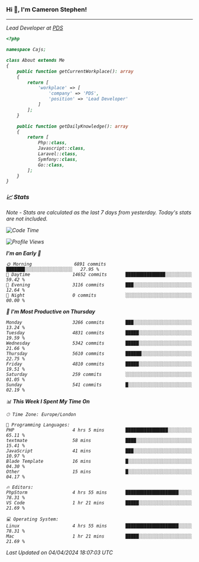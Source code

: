 ### Hi 👋, I'm Cameron Stephen!
<hr>
<p><em>Lead Developer at <a href="https://prindatasolutions.co.uk">PDS</a></p>


```php
<?php

namespace Cajs;

class About extends Me
{
    public function getCurrentWorkplace(): array
    {
        return [
            'workplace' => [
                'company' => 'PDS',
                'position' => 'Lead Developer'
            ]
        ];
    }

    public function getDailyKnowledge(): array
    {
        return [
            Php::class,
            Javascript::class,
            Laravel::class,
            Symfony::class,
            Go::class,
        ];
    }
}
```

### 📈 Stats
<p><em>Note - Stats are calculated as the last 7 days from yesterday. Today's stats are not included.</em></p>


<!--START_SECTION:waka-->
![Code Time](http://img.shields.io/badge/Code%20Time-3%2C751%20hrs%2024%20mins-blue)

![Profile Views](http://img.shields.io/badge/Profile%20Views-0-blue)

**I'm an Early 🐤** 

```text
🌞 Morning                6891 commits        ███████░░░░░░░░░░░░░░░░░░   27.95 % 
🌆 Daytime                14652 commits       ███████████████░░░░░░░░░░   59.42 % 
🌃 Evening                3116 commits        ███░░░░░░░░░░░░░░░░░░░░░░   12.64 % 
🌙 Night                  0 commits           ░░░░░░░░░░░░░░░░░░░░░░░░░   00.00 % 
```
📅 **I'm Most Productive on Thursday** 

```text
Monday                   3266 commits        ███░░░░░░░░░░░░░░░░░░░░░░   13.24 % 
Tuesday                  4831 commits        █████░░░░░░░░░░░░░░░░░░░░   19.59 % 
Wednesday                5342 commits        █████░░░░░░░░░░░░░░░░░░░░   21.66 % 
Thursday                 5610 commits        ██████░░░░░░░░░░░░░░░░░░░   22.75 % 
Friday                   4810 commits        █████░░░░░░░░░░░░░░░░░░░░   19.51 % 
Saturday                 259 commits         ░░░░░░░░░░░░░░░░░░░░░░░░░   01.05 % 
Sunday                   541 commits         █░░░░░░░░░░░░░░░░░░░░░░░░   02.19 % 
```


📊 **This Week I Spent My Time On** 

```text
🕑︎ Time Zone: Europe/London

💬 Programming Languages: 
PHP                      4 hrs 5 mins        ████████████████░░░░░░░░░   65.11 % 
textmate                 58 mins             ████░░░░░░░░░░░░░░░░░░░░░   15.41 % 
JavaScript               41 mins             ███░░░░░░░░░░░░░░░░░░░░░░   10.97 % 
Blade Template           16 mins             █░░░░░░░░░░░░░░░░░░░░░░░░   04.30 % 
Other                    15 mins             █░░░░░░░░░░░░░░░░░░░░░░░░   04.17 % 

🔥 Editors: 
PhpStorm                 4 hrs 55 mins       ████████████████████░░░░░   78.31 % 
VS Code                  1 hr 21 mins        █████░░░░░░░░░░░░░░░░░░░░   21.69 % 

💻 Operating System: 
Linux                    4 hrs 55 mins       ████████████████████░░░░░   78.31 % 
Mac                      1 hr 21 mins        █████░░░░░░░░░░░░░░░░░░░░   21.69 % 
```


 Last Updated on 04/04/2024 18:07:03 UTC
<!--END_SECTION:waka-->
